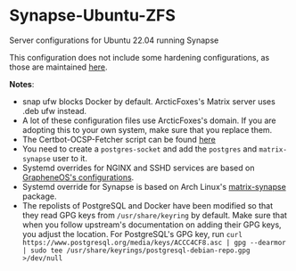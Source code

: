 # Synapse-Ubuntu-ZFS
Server configurations for Ubuntu 22.04 running Synapse

This configuration does not include some hardening configurations, as those are maintained [here](https://github.com/tommytran732/Linux-Setup-Scripts/blob/main/Ubuntu-22.04-Server.sh).

**Notes**:
- snap ufw blocks Docker by default. ArcticFoxes's Matrix server uses .deb ufw instead.
- A lot of these configuration files use ArcticFoxes's domain. If you are adopting this to your own system, make sure that you replace them.
- The Certbot-OCSP-Fetcher script can be found [here](https://github.com/GrapheneOS/infrastructure/blob/main/certbot-ocsp-fetcher)
- You need to create a `postgres-socket` and add the `postgres` and `matrix-synapse` user to it.
- Systemd overrides for NGINX and SSHD services are based on [GrapheneOS's configurations](https://github.com/GrapheneOS/infrastructure/tree/main/systemd/system).
- Systemd override for Synapse is based on Arch Linux's [matrix-synapse](https://gitlab.archlinux.org/archlinux/packaging/packages/matrix-synapse/-/blob/main/override-hardened.conf?ref_type=heads) package.
- The repolists of PostgreSQL and Docker have been modified so that they read GPG keys from `/usr/share/keyring` by default. Make sure that when you follow upstream's documentation on adding their GPG keys, you adjust the location. For PostgreSQL's GPG key, run `curl https://www.postgresql.org/media/keys/ACCC4CF8.asc | gpg --dearmor | sudo tee /usr/share/keyrings/postgresql-debian-repo.gpg >/dev/null`
